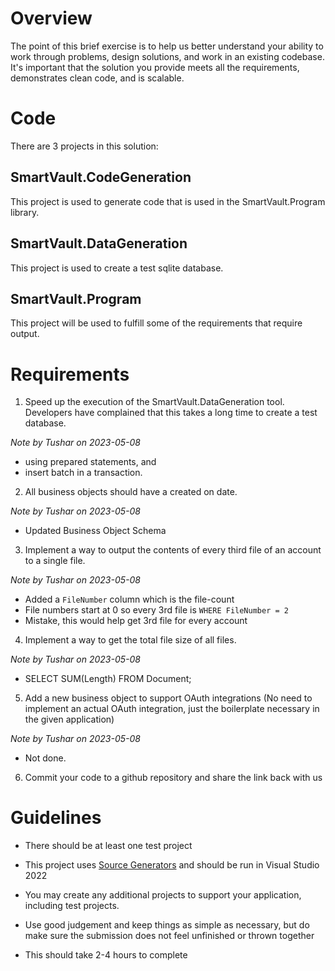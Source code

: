 # Overview

The point of this brief exercise is to help us better understand your ability to work through problems, design solutions, and work in an existing codebase. It's important that the solution you provide meets all the requirements, demonstrates clean code, and is scalable.

# Code

There are 3 projects in this solution:

## SmartVault.CodeGeneration

This project is used to generate code that is used in the SmartVault.Program library.

## SmartVault.DataGeneration

This project is used to create a test sqlite database.

## SmartVault.Program

This project will be used to fulfill some of the requirements that require output.

# Requirements

1. Speed up the execution of the SmartVault.DataGeneration tool. Developers have complained that this takes a long time to create a test database.

*Note by Tushar on 2023-05-08*
- using prepared statements, and
- insert batch in a transaction.

2. All business objects should have a created on date.

*Note by Tushar on 2023-05-08*
- Updated Business Object Schema

3. Implement a way to output the contents of every third file of an account to a single file.

*Note by Tushar on 2023-05-08*
- Added a `FileNumber` column which is the file-count
- File numbers start at 0 so every 3rd file is `WHERE FileNumber = 2`
- Mistake, this would help get 3rd file for every account

4. Implement a way to get the total file size of all files.

*Note by Tushar on 2023-05-08*
- SELECT SUM(Length) FROM Document;

5. Add a new business object to support OAuth integrations (No need to implement an actual OAuth integration, just the boilerplate necessary in the given application)

*Note by Tushar on 2023-05-08*
- Not done.

6. Commit your code to a github repository and share the link back with us

# Guidelines

- There should be at least one test project

- This project uses [Source Generators](https://learn.microsoft.com/en-us/dotnet/csharp/roslyn-sdk/source-generators-overview) and should be run in Visual Studio 2022

- You may create any additional projects to support your application, including test projects.

- Use good judgement and keep things as simple as necessary, but do make sure the submission does not feel unfinished or thrown together

- This should take 2-4 hours to complete